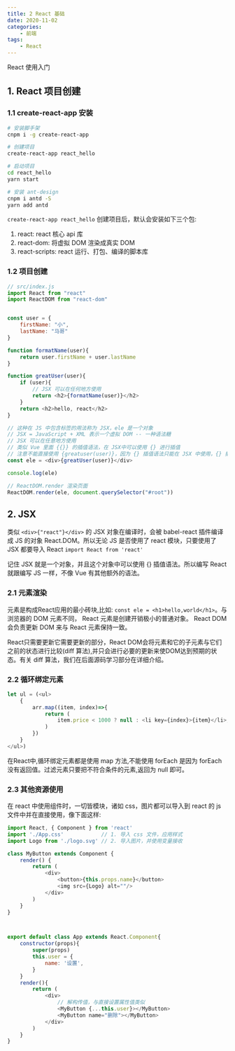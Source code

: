 ```yaml
---
title: 2 React 基础
date: 2020-11-02
categories:
    - 前端
tags:
	- React
---
```


React 使用入门
<!-- more -->

## 1. React 项目创建
### 1.1 create-react-app 安装

```bash
# 安装脚手架
cnpm i -g create-react-app

# 创建项目
create-react-app react_hello

# 启动项目
cd react_hello
yarn start

# 安装 ant-design
cnpm i antd -S
yarn add antd
```

`create-react-app react_hello` 创建项目后，默认会安装如下三个包:
1. react: react 核心 api 库
2. react-dom: 将虚拟 DOM 渲染成真实 DOM
3. react-scripts: react 运行、打包、编译的脚本库



### 1.2 项目创建

```js
// src/index.js
import React from "react"
import ReactDOM from "react-dom"


const user = {
    firstName: "小",
    lastName: "马哥"
}

function formatName(user){
    return user.firstName + user.lastName
}

function greatUser(user){
    if (user){
        // JSX 可以在任何地方使用
        return <h2>{formatName(user)}</h2>
    }
    return <h2>hello, react</h2>
}

// 这种在 JS 中包含标签的用法称为 JSX，ele 是一个对象
// JSX = JavaScript + XML 表示一个虚拟 DOM -- 一种语法糖
// JSX 可以在任意地方使用
// 类似 Vue 里面 {{}} 的插值语法，在 JSX中可以使用 {} 进行插值 
// 注意不能直接使用 {greatuser(user)}，因为 {} 插值语法只能在 JSX 中使用，{} 插值需要一个标签承接
const ele = <div>{greatUser(user)}</div>

console.log(ele)

// ReactDOM.render 渲染页面
ReactDOM.render(ele, document.querySelector("#root"))
```

## 2. JSX 
类似 `<div>{"react"}</div>` 的 JSX 对象在编译时，会被 babel-react 插件编译成 JS 的对象 React.DOM。所以无论 JS 是否使用了 react 模块，只要使用了 JSX 都要导入 React `import React from 'react'`

记住 JSX 就是一个对象，并且这个对象中可以使用 {} 插值语法。所以编写 React 就跟编写 JS 一样，不像 Vue 有其他额外的语法。

### 2.1 元素渲染
元素是构成React应⽤的最⼩砖块,⽐如: `const ele = <h1>hello,world</h1>`。与浏览器的 DOM 元素不同， React 元素是创建开销极⼩的普通对象。 React DOM 会负责更新 DOM 来与 React 元素保持⼀致。

React只需要更新它需要更新的部分，React DOM会将元素和它的⼦元素与它们之前的状态进⾏⽐较(diff 算法),并只会进⾏必要的更新来使DOM达到预期的状态。有关 diff 算法，我们在后面源码学习部分在详细介绍。

### 2.2 循环绑定元素

```js
let ul = (<ul>
    { 
        arr.map((item, index)=>{
            return (
                item.price < 1000 ? null : <li key={index}>{item}</li>;
            )
        }) 
    }
</ul>)
```

在React中,循环绑定元素都是使⽤ map ⽅法,不能使⽤ forEach 是因为 forEach没有返回值。过滤元素只要把不符合条件的元素,返回为 null 即可。

### 2.3 其他资源使用
在 react 中使用组件时，一切皆模块，诸如 css，图片都可以导入到 react 的 js 文件中并在直接使用，像下面这样:

```js
import React, { Component } from 'react'
import './App.css'            // 1. 导入 css 文件，应用样式
import Logo from './logo.svg' // 2. 导入图片，并使用变量接收

class MyButton extends Component {
    render() {
        return (
            <div>
                <button>{this.props.name}</button>
                <img src={Logo} alt=""/>
            </div>
        )
    }
}



export default class App extends React.Component{
    constructor(props){
        super(props)
        this.user = {
            name: '设置',
        }
    }
    render(){
        return (
            <div>
                // 解构传值，与直接设置属性值类似
                <MyButton {...this.user}></MyButton>
                <MyButton name="删除"></MyButton>
            </div>
        )
    }
}
```
